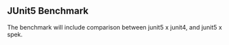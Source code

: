 ## JUnit5 Benchmark

The benchmark will include comparison between junit5 x junit4, and junit5 x spek.
